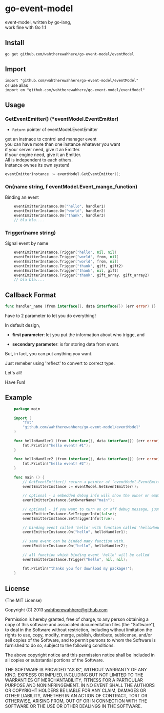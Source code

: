 go-event-model
================

event-model, written by go-lang,   
work fine with Go 1.1 

## Install

`go get github.com/wahtherewahhere/go-event-model/eventModel`

## Import

`import "github.com/wahtherewahhere/go-event-model/eventModel" `  
or use alias  
`import em "github.com/wahtherewahhere/go-event-model/eventModel"`  

## Usage

### GetEventEmitter() (*eventModel.EventEmitter)
* `Return` pointer of eventModel.EventEmitter
 
get an instnace to control and manager event  
you can have more than one instance whatever you want  
if your server need, give it an Emitter.  
if your engine need, give it an Emitter.  
All is independent to each others.  
Instance ownes its own system!  
```go
eventEmitterInstance := eventModel.GetEventEmitter();
```
### On(name string, f eventModel.Event_mange_function)
Binding an event
```go
    eventEmitterInstance.On("hello", handler1)
    eventEmitterInstance.On("world", handler2)
    eventEmitterInstance.On("thank", handler3)
    // bla bla....
```
### Trigger(name string)
Signal event by name  
```go
    eventEmitterInstance.Trigger("hello", nil, nil)
    eventEmitterInstance.Trigger("world", from, nil)
    eventEmitterInstance.Trigger("world", from, nil)
    eventEmitterInstance.Trigger("thank", gift, gift2)
    eventEmitterInstance.Trigger("thank", nil, gift)
    eventEmitterInstance.Trigger("thank", gift_array, gift_array2)
    // bla bla....
```
## Callback Format
```go
func handler_name (from interface{}, data interface{}) (err error) {}
```
have to 2 parameter to let you do everything!

In default design, 

* <b>first parameter</b>: let you put the information about who trigge, and

* <b>secondary parameter</b>:  is for storing data from event.

But, in fact, you can put anything you want.

Just remeber using 'reflect' to convert to correct type.

Let's all!

Have Fun!


## Example

```go
    package main
    
    import (
        "fmt"
        "github.com/wahtherewahhere/go-event-model/eventModel"
    )
    
    func helloHandler1 (from interface{}, data interface{}) (err error) {
        fmt.Println("hello event! #1");
    }
    
    func helloHandler2 (from interface{}, data interface{}) (err error) {
        fmt.Println("hello event! #2");
    }
    
    func main () {
        // GetEventEmitter() return a pointer of `eventModel.EventEmitter`
        eventEmitterInstance := eventModel.GetEventEmitter();
        
        // optional - a embedded debug info will show the owner or empty string in console
        eventEmitterInstance.SetOwnerName("main");
        
        // optional - if you want to turn on or off debug message, just call
        eventEmitterInstance.SetTriggerInfo(false);
        eventEmitterInstance.SetTriggerInfo(true);
        
        // binding event called 'hello' with function called 'helloHandler'
        eventEmitterInstance.On("hello", helloHandler1);
        
        // same event can be binded many function with.
        eventEmitterInstance.On("hello", helloHandler2);
        
        // all function which binding event 'hello' will be called
        eventEmitterInstance.Trigger("hello", nil, nil);
        
        fmt.Println("thanks you for download my package!");
    }
```

## License

(The MIT License)

Copyright (C) 2013 wahtherewahhere@github.com

Permission is hereby granted, free of charge, to any person obtaining a copy of this software and associated documentation files (the "Software"), to deal in the Software without restriction, including without limitation the rights to use, copy, modify, merge, publish, distribute, sublicense, and/or sell copies of the Software, and to permit persons to whom the Software is furnished to do so, subject to the following conditions:

The above copyright notice and this permission notice shall be included in all copies or substantial portions of the Software.

THE SOFTWARE IS PROVIDED "AS IS", WITHOUT WARRANTY OF ANY KIND, EXPRESS OR IMPLIED, INCLUDING BUT NOT LIMITED TO THE WARRANTIES OF MERCHANTABILITY, FITNESS FOR A PARTICULAR PURPOSE AND NONINFRINGEMENT. IN NO EVENT SHALL THE AUTHORS OR COPYRIGHT HOLDERS BE LIABLE FOR ANY CLAIM, DAMAGES OR OTHER LIABILITY, WHETHER IN AN ACTION OF CONTRACT, TORT OR OTHERWISE, ARISING FROM, OUT OF OR IN CONNECTION WITH THE SOFTWARE OR THE USE OR OTHER DEALINGS IN THE SOFTWARE.
